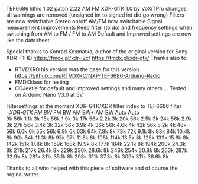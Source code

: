   TEF6686 lithio 1.02 patch 2.22 AM FM XDR-GTK 1.0
  by VoXiTPro
  changes: 
  all warnings are removed  (unsigned int to signed int did go wrong)
  Filters are now switchable
  Stereo on/off
  AM/FM now switchable
  Signal measurement improvements
  Keep filter (to do) and frequency settings when switching from AM to FM / FM to AM
  Default and Improved settings are now like the datasheet
   
  
  Special thanks to Konrad Kosmatka, author of the original version for Sony XDR-F1HD
  https://fmdx.pl/xdr-i2c/
  https://fmdx.pl/xdr-gtk/
  Thanks also to:
  - RTVDXRO his version was the base for this version https://github.com/RTVDXRO/NXP-TEF6686-Arduino-Radio
  - FMDXklaas for testing
  - ODJeetje for default and improved settings
  and many others ...
  Tested on Arduino Nano V3.0 at 5V

Filtersettings at the moment
XDR-GTK/XDR filter index to TEF6686 filter  *=XDR-GTK
FM BW* FM BW  AM BW* AM BW
Auto   Auto          
9k      56k   1.1k   3k 
15k     56k   1.9k   3k 
17k     56k   2.2k   3k 
20k     56k   2.5k   3k 
24k     56k   2.9k   3k 
27k     56k   3.4k   3k 
32k     56k   3.9k   4k 
36k     56k   4.6k   4k 
42k     56k   5.2k   4k 
48k     56k   6.0k   6k 
55k     56k   6.9k   6k 
63k     64k   7.9k   8k 
73k     72k   9.1k   8k 
83k     84k  10.4k   8k 
90k     84k  11.3k   8k 
95k     97k  11.8k   8k 
108k   114k  13.5k   8k 
125k   133k  15.6k   8k 
142k   151k  17.8k   8k 
159k   168k  19.9k   8k 
177k   184k  22.1k   8k 
194k   200k  24.3k   8k 
211k   217k  26.4k   8k 
229k   236k  28.6k   8k 
246k   254k  30.8k   8k 
263k   287k  32.9k   8k 
281k   311k  35.1k   8k 
298k   311k  37.3k   8k 
309k   311k  38.6k   8k 

Thanks to all who helped with this piece of software and of course the orginal writer.
